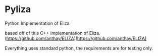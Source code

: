 # Pyliza
Python Implementation of Eliza

based off of this C++ implementation of Eliza. 
(https://github.com/anthay/ELIZA)[https://github.com/anthay/ELIZA]

Everything uses standard python, the requirements are for testing only.